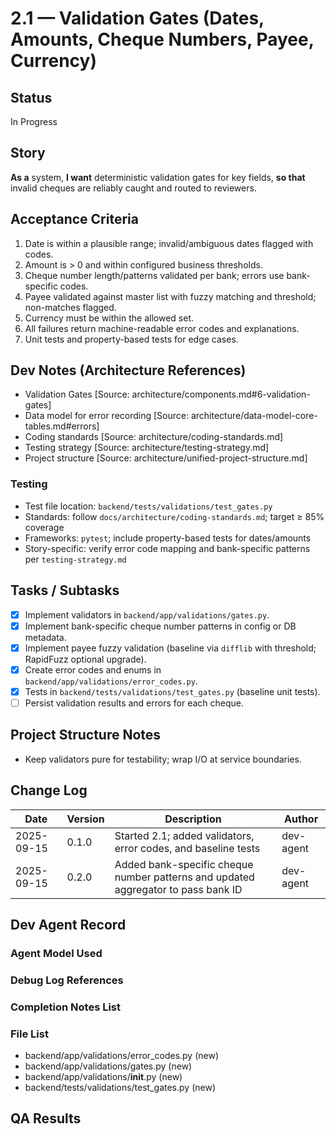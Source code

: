# 2.1 — Validation Gates (Dates, Amounts, Cheque Numbers, Payee, Currency)

## Status
In Progress

## Story
**As a** system,
**I want** deterministic validation gates for key fields,
**so that** invalid cheques are reliably caught and routed to reviewers.

## Acceptance Criteria
1. Date is within a plausible range; invalid/ambiguous dates flagged with codes.
2. Amount is > 0 and within configured business thresholds.
3. Cheque number length/patterns validated per bank; errors use bank-specific codes.
4. Payee validated against master list with fuzzy matching and threshold; non-matches flagged.
5. Currency must be within the allowed set.
6. All failures return machine-readable error codes and explanations.
7. Unit tests and property-based tests for edge cases.

## Dev Notes (Architecture References)
- Validation Gates [Source: architecture/components.md#6-validation-gates]
- Data model for error recording [Source: architecture/data-model-core-tables.md#errors]
- Coding standards [Source: architecture/coding-standards.md]
- Testing strategy [Source: architecture/testing-strategy.md]
- Project structure [Source: architecture/unified-project-structure.md]

### Testing
- Test file location: `backend/tests/validations/test_gates.py`
- Standards: follow `docs/architecture/coding-standards.md`; target ≥ 85% coverage
- Frameworks: `pytest`; include property-based tests for dates/amounts
- Story-specific: verify error code mapping and bank-specific patterns per `testing-strategy.md`

## Tasks / Subtasks
- [x] Implement validators in `backend/app/validations/gates.py`.
- [x] Implement bank-specific cheque number patterns in config or DB metadata.
- [x] Implement payee fuzzy validation (baseline via `difflib` with threshold; RapidFuzz optional upgrade).
- [x] Create error codes and enums in `backend/app/validations/error_codes.py`.
- [x] Tests in `backend/tests/validations/test_gates.py` (baseline unit tests).
- [ ] Persist validation results and errors for each cheque.

## Project Structure Notes
- Keep validators pure for testability; wrap I/O at service boundaries.

## Change Log
| Date | Version | Description | Author |
|------|---------|-------------|--------|
| 2025-09-15 | 0.1.0 | Started 2.1; added validators, error codes, and baseline tests | dev-agent |
| 2025-09-15 | 0.2.0 | Added bank-specific cheque number patterns and updated aggregator to pass bank ID | dev-agent |

## Dev Agent Record
### Agent Model Used

### Debug Log References

### Completion Notes List

### File List
- backend/app/validations/error_codes.py (new)
- backend/app/validations/gates.py (new)
- backend/app/validations/__init__.py (new)
- backend/tests/validations/test_gates.py (new)

## QA Results

